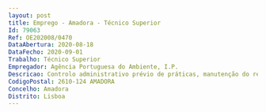 ```yaml
--- 
layout: post
title: Emprego - Amadora - Técnico Superior
Id: 79063
Ref: OE202008/0470
DataAbertura: 2020-08-18
DataFecho: 2020-09-01
Trabalho: Técnico Superior
Empregador: Agência Portuguesa do Ambiente, I.P.
Descricao: Controlo administrativo prévio de práticas, manutenção do registo central de doses dos trabalhadores expostos às radiações ionizantes, emissão de caderneta radiológica para trabalhadores externos, manutenção do registo nacional de fontes de radiação, reconhecimento de serviços e especialistas, bem como de entidades prestadoras de serviços na área da proteção radiológica, avaliar a estimativa das doses recebidas pelos membros do público, processamento das autorizações de transporte de fontes de radiação em território nacional, independentemente da sua proveniência e destino final.
CodigoPostal: 2610-124 AMADORA
Concelho: Amadora
Distrito: Lisboa
--- 
```

